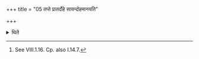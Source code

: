 +++
title = "05 तप्ते प्रातर्दोहे सायन्दोहमानयति"

+++

<details><summary>थिते</summary>

5. In the hot morning-milk[^1] he pours the evening milk.  

[^1]: See VIII.1.16. Cp. also I.14.7.
</details>
